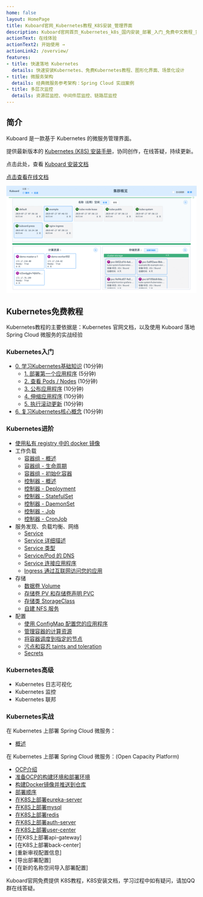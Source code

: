 ```yaml
---
home: false
layout: HomePage
title: Kuboard官网_Kubernetes教程_K8S安装_管理界面
description: Kuboard官网首页_Kubernetes_k8s_国内安装_部署_入门_免费中文教程_实践_微服务管理界面
actionText: 在线体验
actionText2: 开始使用 →
actionLink2: /overview/
features:
- title: 快速落地 Kubernetes
  details: 快速安装Kubernetes、免费Kubernetes教程、图形化界面、场景化设计
- title: 微服务架构
  details: 经典微服务参考架构：Spring Cloud 实战案例
- title: 多层次监控
  details: 资源层监控、中间件层监控、链路层监控
---
```


## 简介

Kuboard 是一款基于 Kubernetes 的微服务管理界面。

提供最新版本的 [Kubernetes (K8S) 安装手册](https://kuboard.cn/install/install-k8s.html)，协同创作，在线答疑，持续更新。

点击此处，查看 [Kuboard 安装文档](https://kuboard.cn/install/install-dashboard.html)

[点击查看在线文档](https://kuboard.cn/#from_github)

![Kubernetes教程：Kuboard在线演示](./overview/README.assets/1564841972085.gif)


## Kubernetes免费教程

Kubernetes教程的主要依据是：Kubernetes 官网文档，以及使用 Kuboard 落地 Spring Cloud 微服务的实战经验

### Kubernetes入门
  * [0. 学习Kubernetes基础知识](https://kuboard.cn/learning/k8s-basics/kubernetes-basics.html) (10分钟)
    * [1. 部署第一个应用程序](https://kuboard.cn/learning/k8s-basics/deploy-app.html) (5分钟)
    * [2. 查看 Pods / Nodes](https://kuboard.cn/learning/k8s-basics/explore.html) (10分钟)
    * [3. 公布应用程序](https://kuboard.cn/learning/k8s-basics/expose.html) (10分钟)
    * [4. 伸缩应用程序](https://kuboard.cn/learning/k8s-basics/scale.html) (10分钟)
    * [5. 执行滚动更新](https://kuboard.cn/learning/k8s-basics/update.html) (10分钟)
  * [6. 复习Kubernetes核心概念](https://kuboard.cn/learning/k8s-basics/k8s-core-concepts.html) (10分钟)

### Kubernetes进阶
  * [使用私有 registry 中的 docker 镜像](https://kuboard.cn/learning/k8s-intermediate/private-registry.html)
  * 工作负载
    * [容器组 - 概述](https://kuboard.cn/learning/k8s-intermediate/workload/pod.html)
    * [容器组 - 生命周期](https://kuboard.cn/learning/k8s-intermediate/workload/pod-lifecycle.html)
    * [容器组 - 初始化容器](https://kuboard.cn/learning/k8s-intermediate/workload/init-container.html)
    * [控制器 - 概述](https://kuboard.cn/learning/k8s-intermediate/workload/workload.html)
    * [控制器 - Deployment](https://kuboard.cn/learning/k8s-intermediate/workload/wl-deployment/) 
    * [控制器 - StatefulSet](https://kuboard.cn/learning/k8s-intermediate/workload/wl-statefulset/) 
    * [控制器 - DaemonSet](https://kuboard.cn/learning/k8s-intermediate/workload/wl-daemonset/) 
    * [控制器 - Job](https://kuboard.cn/learning/k8s-intermediate/workload/wl-job/) 
    * [控制器 - CronJob](https://kuboard.cn/learning/k8s-intermediate/workload/wl-cronjob/) 
  * 服务发现、负载均衡、网络
    * [Service](https://kuboard.cn/learning/k8s-intermediate/service/service.html) 
    * [Service 详细描述](https://kuboard.cn/learning/k8s-intermediate/service/service-details.html)
    * [Service 类型](https://kuboard.cn/learning/k8s-intermediate/service/service-types.html)
    * [Service/Pod 的 DNS](https://kuboard.cn/learning/k8s-intermediate/service/dns.html) 
    * [Service 连接应用程序](https://kuboard.cn/learning/k8s-intermediate/service/connecting.html) 
    * [Ingress 通过互联网访问您的应用](https://kuboard.cn/learning/k8s-intermediate/service/ingress.html)
  * 存储
    * [数据卷 Volume](https://kuboard.cn/learning/k8s-intermediate/persistent/volume.html)
    * [存储卷 PV 和存储卷声明 PVC](https://kuboard.cn/learning/k8s-intermediate/persistent/pv.html)
    * [存储类 StorageClass](https://kuboard.cn/learning/k8s-intermediate/persistent/storage-class.html)
    * [自建 NFS 服务](https://kuboard.cn/learning/k8s-intermediate/persistent/nfs.html) 
  * 配置
    * [使用 ConfigMap 配置您的应用程序](https://kuboard.cn/learning/k8s-intermediate/config/config-map.html)
    * [管理容器的计算资源](https://kuboard.cn/learning/k8s-intermediate/config/computing-resource.html) 
    * [将容器调度到指定的节点](https://kuboard.cn/learning/k8s-intermediate/config/assign-pod-node.html) 
    * [污点和容忍 taints and toleration](https://kuboard.cn/learning/k8s-intermediate/config/taints-toleration/) 
    * [Secrets](https://kuboard.cn/learning/k8s-intermediate/config/secrets/) 

### Kubernetes高级

  * Kubernetes 日志可视化
  * Kubernetes 监控
  * Kubernetes 联邦

### Kubernetes实战

在 Kubernetes 上部署 Spring Cloud 微服务：

* [概述](https://kuboard.cn/learning/k8s-practice/spring-cloud/)

在 Kubernetes 上部署 Spring Cloud 微服务：(Open Capacity Platform)

* [OCP介绍](https://kuboard.cn/learning/k8s-practice/ocp/)
* [准备OCP的构建环境和部署环境](https://kuboard.cn/learning/k8s-practice/ocp/prepare.html)
* [构建Docker镜像并推送到仓库](https://kuboard.cn/learning/k8s-practice/ocp/build.html)
* [部署顺序](https://kuboard.cn/learning/k8s-practice/ocp/sequence.html)
* [在K8S上部署eureka-server](https://kuboard.cn/learning/k8s-practice/ocp/eureka-server.html)
* [在K8S上部署mysql](https://kuboard.cn/learning/k8s-practice/ocp/mysql.html)
* [在K8S上部署redis](https://kuboard.cn/learning/k8s-practice/ocp/redis.html)
* [在K8S上部署auth-server](https://kuboard.cn/learning/k8s-practice/ocp/auth-server.html)
* [在K8S上部署user-center](https://kuboard.cn/learning/k8s-practice/ocp/user-center.html)
* [在K8S上部署api-gateway]
* [在K8S上部署back-center]
* [重新审视配置信息]
* [导出部署配置]
* [在新的名称空间导入部署配置]

Kuboard官网免费提供 K8S教程，K8S安装文档，学习过程中如有疑问，请加QQ群在线答疑。

